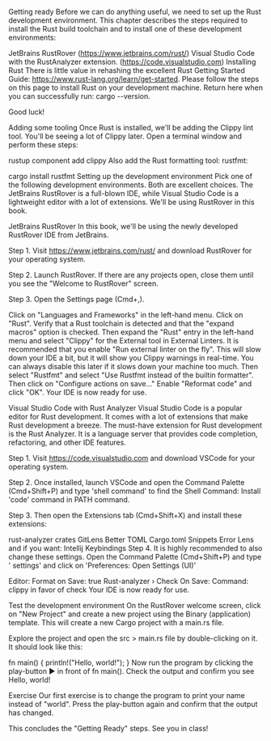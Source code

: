 Getting ready
Before we can do anything useful, we need to set up the Rust development environment. This chapter describes the steps required to install the Rust build toolchain and to install one of these development environments:

JetBrains RustRover (https://www.jetbrains.com/rust/)
Visual Studio Code with the RustAnalyzer extension. (https://code.visualstudio.com)
Installing Rust
There is little value in rehashing the excellent Rust Getting Started Guide: https://www.rust-lang.org/learn/get-started. Please follow the steps on this page to install Rust on your development machine. Return here when you can successfully run: cargo --version.

Good luck!

Adding some tooling
Once Rust is installed, we'll be adding the Clippy lint tool. You'll be seeing a lot of Clippy later. Open a terminal window and perform these steps:

rustup component add clippy
Also add the Rust formatting tool: rustfmt:

cargo install rustfmt
Setting up the development environment
Pick one of the following development environments. Both are excellent choices. The JetBrains RustRover is a full-blown IDE, while Visual Studio Code is a lightweight editor with a lot of extensions. We'll be using RustRover in this book.

JetBrains RustRover
In this book, we'll be using the newly developed RustRover IDE from JetBrains.

Step 1. Visit https://www.jetbrains.com/rust/ and download RustRover for your operating system.

Step 2. Launch RustRover. If there are any projects open, close them until you see the "Welcome to RustRover" screen.

Step 3. Open the Settings page (Cmd+,).

Click on "Languages and Frameworks" in the left-hand menu.
Click on "Rust".
Verify that a Rust toolchain is detected and that the "expand macros" option is checked.
Then expand the "Rust" entry in the left-hand menu and select "Clippy" for the External tool in External Linters.
It is recommended that you enable "Run external linter on the fly". This will slow down your IDE a bit, but it will show you Clippy warnings in real-time. You can always disable this later if it slows down your machine too much.
Then select "Rustfmt" and select "Use Rustfmt instead of the builtin formatter".
Then click on "Configure actions on save..."
Enable "Reformat code" and click "OK".
Your IDE is now ready for use.

Visual Studio Code with Rust Analyzer
Visual Studio Code is a popular editor for Rust development. It comes with a lot of extensions that make Rust development a breeze. The must-have extension for Rust development is the Rust Analyzer. It is a language server that provides code completion, refactoring, and other IDE features.

Step 1. Visit https://code.visualstudio.com and download VSCode for your operating system.

Step 2. Once installed, launch VSCode and open the Command Palette (Cmd+Shift+P) and type 'shell command' to find the Shell Command: Install 'code' command in PATH command.

Step 3. Then open the Extensions tab (Cmd+Shift+X) and install these extensions:

rust-analyzer
crates
GitLens
Better TOML
Cargo.toml Snippets
Error Lens
and if you want: Intellij Keybindings
Step 4. It is highly recommended to also change these settings. Open the Command Palette (Cmd+Shift+P) and type ' settings' and click on 'Preferences: Open Settings (UI)'

Editor: Format on Save: true
Rust-analyzer › Check On Save: Command: clippy in favor of check
Your IDE is now ready for use.

Test the development environment
On the RustRover welcome screen, click on "New Project" and create a new project using the Binary (application) template. This will create a new Cargo project with a main.rs file.

Explore the project and open the src > main.rs file by double-clicking on it. It should look like this:

fn main() {
    println!("Hello, world!");
}
Now run the program by clicking the play-button ▶️ in front of fn main(). Check the output and confirm you see Hello, world!

Exercise
Our first exercise is to change the program to print your name instead of "world". Press the play-button again and confirm that the output has changed.

This concludes the "Getting Ready" steps. See you in class!

